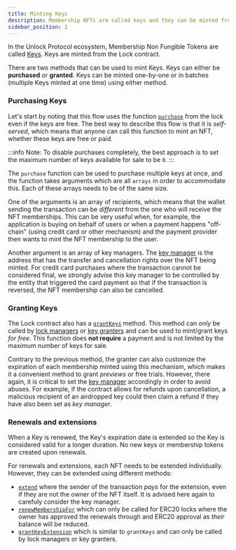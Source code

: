 ```yaml
---
title: Minting Keys
description: Membership NFTs are called keys and they can be minted from the Lock contract using two different methods.
sidebar_position: 2
---
```


In the Unlock Protocol ecosystem, Membership Non Fungible Tokens are called [Keys](https://unlock-protocol.com/guides/locksmith-lingo/). Keys are minted from the Lock contract.

There are two methods that can be used to mint Keys. Keys can either be **purchased** or **granted**. Keys can be minted one-by-one or in batches (multiple Keys minted at one time) using either method.

### Purchasing Keys

Let's start by noting that this flow uses the function [`purchase`](/core-protocol/smart-contracts-api/PublicLock#purchase) from the lock even if the keys are free. The best way to describe this flow is that it is _self-served_, which means that anyone can call this function to mint an NFT, whether these keys are free or paid.

:::info
Note: To disable purchases completely, the best approach is to set the maximum number of keys available for sale to be `0`.
:::

The `purchase` function can be used to purchase multiple keys at once, and the function takes arguments which are all `arrays` in order to accommodate this. Each of these arrays needs to be of the same size.

One of the arguments is an array of recipients, which means that the wallet sending the transaction can be _different_ from the one who will receive the NFT memberships. This can be very useful when, for example, the application is buying on behalf of users or when a payment happens "off-chain" (using credit card or other mechanism) and the payment provider then wants to mint the NFT membership to the user.

Another argument is an array of key managers. The [key manager](/core-protocol/public-lock/access-control#keymanager) is the address that has the transfer and cancellation rights over the NFT being minted. For credit card purchases where the transaction cannot be considered final, we strongly advise this key manager to be controlled by the entity that triggered the card payment so that if the transaction is reversed, the NFT membership can also be cancelled.

### Granting Keys

The Lock contract also has a [`grantKeys`](/core-protocol/smart-contracts-api/PublicLock#grantkeys) method. This method can _only_ be called by [lock managers](/core-protocol/public-lock/access-control#lockmanager) or [key granters](/core-protocol/public-lock/access-control#keygranter) and can be used to mint/grant keys _for free_. This function does **not require** a payment and is not limited by the maximum number of keys for sale.

Contrary to the previous method, the granter can also customize the expiration of each membership minted using this mechanism, which makes it a convenient method to grant _previews_ or free trials. However, there again, it is critical to set the [key manager](/core-protocol/public-lock/access-control#keymanager) accordingly in order to avoid abuses. For example, if the contract allows for refunds upon cancellation, a malicious recipient of an airdropped key could then claim a refund if they have also been set as _key manager_.

### Renewals and extensions

When a Key is renewed, the Key's expiration date is extended so the Key is considered valid for a longer duration. No new keys or membership tokens are created upon renewals. 

For renewals and extensions, each NFT needs to be extended individually. However, they can be extended using different methods:

- [`extend`](/core-protocol/smart-contracts-api/PublicLock#extend) where the sender of the transaction _pays_ for the extension, even if they are not the owner of the NFT itself. It is advised here again to carefuly consider the key manager.
- [`renewMembershipFor`](/core-protocol/smart-contracts-api/PublicLock#renewmembershipfor) which can only be called for ERC20 locks where the owner has approved the renewals through and ERC20 approval as _their_ balance will be reduced.
- [`grantKeyExtension`](/core-protocol/smart-contracts-api/PublicLock#grantkeyextension) which is similar to `grantKeys` and can only be called by lock managers or key granters.
